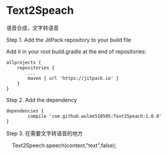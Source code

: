 # Text2Speach
语音合成，文字转语音

Step 1. Add the JitPack repository to your build file

Add it in your root build.gradle at the end of repositories:

	allprojects {
		repositories {
			...
			maven { url 'https://jitpack.io' }
		}
	}
Step 2. Add the dependency

	dependencies {
	        compile 'com.github.wulee510505:Text2Speach:1.0.0'
	}

Step 3. 在需要文字转语音的地方

      Text2Speech.speech(context,"text",false);
